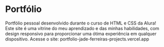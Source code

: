 # Portfólio
Portfólio pessoal desenvolvido durante o curso de HTML e CSS da Alura! Este site é uma vitrine do meu aprendizado e das minhas habilidades, com design responsivo para proporcionar uma ótima experiência em qualquer dispositivo.
Acesse o site: portfolio-jade-ferreiras-projects.vercel.app

